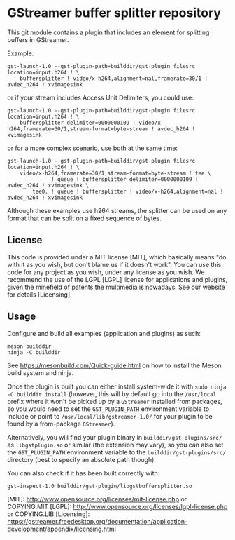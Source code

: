 # GStreamer buffer splitter repository

This git module contains a plugin that includes an element for splitting
buffers in GStreamer.

Example:
```
gst-launch-1.0 --gst-plugin-path=builddir/gst-plugin filesrc location=input.h264 ! \
    buffersplitter ! video/x-h264,alignment=nal,framerate=30/1 ! avdec_h264 ! xvimagesink
```

or if your stream includes Access Unit Delimiters, you could use:
```
gst-launch-1.0 --gst-plugin-path=builddir/gst-plugin filesrc location=input.h264 ! \
    buffersplitter delimiter=0000000109 ! video/x-h264,framerate=30/1,stream-format=byte-stream ! avdec_h264 ! xvimagesink
```

or for a more complex scenario, use both at the same time:
```
gst-launch-1.0 --gst-plugin-path=builddir/gst-plugin filesrc location=input.h264 ! \
    video/x-h264,framerate=30/1,stream-format=byte-stream ! tee \
              ! queue ! buffersplitter delimiter=0000000109 ! avdec_h264 ! xvimagesink \
        tee0. ! queue ! buffersplitter ! video/x-h264,alignment=nal ! avdec_h264 ! xvimagesink
```

Although these examples use h264 streams, the splitter can be used on any format that can be split
on a fixed sequence of bytes.

## License

This code is provided under a MIT license [MIT], which basically means "do
with it as you wish, but don't blame us if it doesn't work". You can use
this code for any project as you wish, under any license as you wish. We
recommend the use of the LGPL [LGPL] license for applications and plugins,
given the minefield of patents the multimedia is nowadays. See our website
for details [Licensing].

## Usage

Configure and build all examples (application and plugins) as such:

    meson builddir
    ninja -C builddir

See <https://mesonbuild.com/Quick-guide.html> on how to install the Meson
build system and ninja.

Once the plugin is built you can either install system-wide it with `sudo ninja
-C builddir install` (however, this will by default go into the `/usr/local`
prefix where it won't be picked up by a `GStreamer` installed from packages, so
you would need to set the `GST_PLUGIN_PATH` environment variable to include or
point to `/usr/local/lib/gstreamer-1.0/` for your plugin to be found by a
from-package `GStreamer`).

Alternatively, you will find your plugin binary in `builddir/gst-plugins/src/`
as `libgstplugin.so` or similar (the extension may vary), so you can also set
the `GST_PLUGIN_PATH` environment variable to the `builddir/gst-plugins/src/`
directory (best to specify an absolute path though).

You can also check if it has been built correctly with:

    gst-inspect-1.0 builddir/gst-plugin/libgstbuffersplitter.so


[MIT]: http://www.opensource.org/licenses/mit-license.php or COPYING.MIT
[LGPL]: http://www.opensource.org/licenses/lgpl-license.php or COPYING.LIB
[Licensing]: https://gstreamer.freedesktop.org/documentation/application-development/appendix/licensing.html
